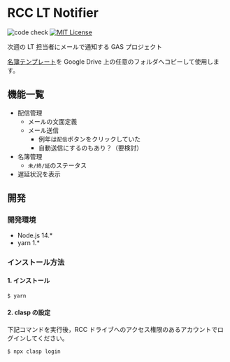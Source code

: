 # RCC LT Notifier

![code check](https://github.com/averak/rcc-lt-notifier/workflows/code%20check/badge.svg)
[![MIT License](http://img.shields.io/badge/license-MIT-blue.svg?style=flat)](LICENSE)

次週の LT 担当者にメールで通知する GAS プロジェクト

[名簿テンプレート](https://docs.google.com/spreadsheets/d/1F1eYPMke_ZaDNKCwdDvcxglRdkr5Ixsao_LjI1j-Ovk/edit?usp=sharing)を Google Drive 上の任意のフォルダへコピーして使用します。

## 機能一覧

- 配信管理
  - メールの文面定義
  - メール送信
    - 例年は`配信`ボタンをクリックしていた
    - 自動送信にするのもあり？（要検討）
- 名簿管理
  - `未/終/延`のステータス
- 遅延状況を表示

## 開発

### 開発環境

- Node.js 14.\*
- yarn 1.\*

### インストール方法

#### 1. インストール

```sh
$ yarn
```

#### 2. clasp の設定

下記コマンドを実行後，RCC ドライブへのアクセス権限のあるアカウントでログインしてください。

```sh
$ npx clasp login
```
